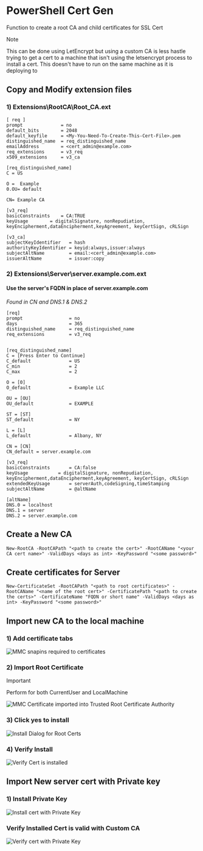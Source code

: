# PowerShell Cert Gen
Function to create a root CA and child certificates for SSL Cert

> [!NOTE] 
This can be done using LetEncrypt but using a custom CA is less hastle trying to get a cert to a machine that isn't using the letsencrypt process to install a cert.
This doesn't have to run on the same machine as it is deploying to

## Copy and Modify extension files
### 1) Extensions\RootCA\Root_CA.ext
	
```
[ req ]
prompt				= no
default_bits        = 2048 
default_keyfile     = <My-You-Need-To-Create-This-Cert-File>.pem
distinguished_name  = req_distinguished_name
emailAddress        = <cert_admin@example.com>
req_extensions		= v3_req
x509_extensions		= v3_ca

[req_distinguished_name]
C = US 

O =  Example
0.OU= default

CN= Example CA

[v3_req]
basicConstraints	= CA:TRUE
keyUsage		= digitalSignature, nonRepudiation, keyEncipherment,dataEncipherment,keyAgreement, keyCertSign, cRLSign

[v3_ca]
subjectKeyIdentifier   = hash
authorityKeyIdentifier = keyid:always,issuer:always
subjectAltName         = email:<cert_admin@example.com>
issuerAltName          = issuer:copy
```

### 2) Extensions\Server\server.example.com.ext
#### Use the server's FQDN in place of server.example.com
*Found in CN and DNS.1 & DNS.2*
```
[req]
prompt                 = no
days                   = 365
distinguished_name     = req_distinguished_name
req_extensions         = v3_req


[req_distinguished_name]
C = [Press Enter to Continue]
C_default 			   = US
C_min 				   = 2
C_max				   = 2

O = [0]
O_default    		   = Example LLC

OU = [OU]
OU_default 			   = EXAMPLE

ST = [ST]
ST_default 			   = NY

L = [L]
L_default 			   = Albany, NY		

CN = [CN]
CN_default = server.example.com

[v3_req]
basicConstraints       = CA:false
keyUsage	       = digitalSignature, nonRepudiation, keyEncipherment,dataEncipherment,keyAgreement, keyCertSign, cRLSign
extendedKeyUsage       = serverAuth,codeSigning,timeStamping
subjectAltName         = @altName

[altName]
DNS.0 = localhost
DNS.1 = server
DNS.2 = server.example.com
```

## Create a New CA
```
New-RootCA -RootCAPath "<path to create the cert>" -RootCAName "<your CA cert name>" -ValidDays <days as int> -KeyPassword "<some password>"
```

## Create certificates for Server
```
New-CertificateSet -RootCAPath "<path to root certificates>" -RootCAName "<name of the root cert>" -CertificatePath "<path to create the certs>" -CertificateName "FQDN or short name" -ValidDays <days as int> -KeyPassword "<some password>"
```

## Import new CA to the local machine
### 1) Add certificate tabs
![MMC snapins required to certificates](screenshots/Required-MMC-Snapins.png)

### 2) Import Root Certificate

> [!IMPORTANT]
> Perform for both CurrentUser and LocalMachine

![MMC Certificate imported into Trusted Root Certificate Authority](screenshots/Root-CA-install.png)

### 3) Click yes to install

![Install Dialog for Root Certs](screenshots/Root-CA-Install-Dialog.png)

### 4) Verify Install

![Verify Cert is installed](screenshots/Root-CA-Install-Verify.png)

## Import New server cert with Private key

### 1) Install Private Key

![Install cert with Private Key](screenshots/Server-Private-Key.png)

### Verify Installed Cert is valid with Custom CA

![Verify cert with Private Key](screenshots/Server-Install-Verify.png)
